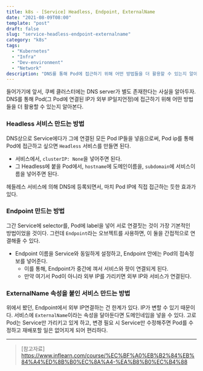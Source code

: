 ```yaml
---
title: k8s - [Service] Headless, Endpoint, ExternalName
date: "2021-08-09T08:00"
template: "post"
draft: false
slug: "service-headless-endpoint-externalname"
category: "k8s"
tags:
  - "Kubernetes"
  - "Infra"
  - "Dev-environment"
  - "Network"
description: "DNS를 통해 Pod에 접근하기 위해 어떤 방법들을 더 활용할 수 있는지 알아본다."
---
```


들어가기에 앞서, 쿠베 클러스터에는 DNS server가 별도 존재한다는 사실을 알아두자. DNS를 통해 Pod(그 Pod에 연결된 IP가 외부 IP일지언정)에 접근하기 위해 어떤 방법들을 더 활용할 수 있는지 알아본다.

### Headless 서비스 만드는 방법
DNS상으로 Service에다가 그에 연결된 모든 Pod IP들을 넣음으로써, Pod ip를 통해 Pod에 접근하고 싶으면 `Headless` 서비스를 만들면 된다.
- 서비스에서, `clusterIP: None`을 넣어주면 된다.
- 그 Headless에 붙을 Pod에서, `hostname`에 도메인이름을, `subdomain`에 서비스이름을 넣어주면 된다.

헤들레스 서비스에 의해 DNS에 등록되면서, 마치 Pod IP에 직접 접근하는 듯한 효과가 있다.

### Endpoint 만드는 방법
그간 Service에 selector를, Pod에 label을 넣어 서로 연결짓는 것이 가장 기본적인 방법이었을 것이다. 그런데 `Endpoint`라는 오브젝트를 사용하면, 이 둘을 간접적으로 연결해줄 수 있다.
- Endpoint 이름을 Service와 동일하게 설정하고, Endpoint 안에는 Pod의 접속정보를 넣어준다.
  * 이를 통해, Endpoint가 중간에 껴서 서비스와 팟이 연결되게 된다.
  * 만약 여기서 Pod이 아니라 외부 IP를 가리키면 외부 IP와 서비스가 연결된다.

### ExternalName 속성을 붙인 서비스 만드는 방법
위에서 봤던, Endpoint에서 외부 IP연결하는 건 한계가 있다. IP가 변할 수 있기 때문이다. 서비스에 `ExternalName`이라는 속성을 달아둔다면 도메인네임을 넣을 수 있다.
고로 Pod는 Service만 가리키고 있게 하고, 변경 필요 시 Service만 수정해주면 Pod를 수정하고 재배포할 일은 없어지게 되어 편리하다.

---

> [참고자료]  
> https://www.inflearn.com/course/%EC%BF%A0%EB%B2%84%EB%84%A4%ED%8B%B0%EC%8A%A4-%EA%B8%B0%EC%B4%88  
  